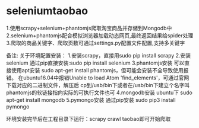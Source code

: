 # seleniumtaobao
1.使用scrapy+selenium+phantomjs爬取淘宝商品并存储到Mongodb中
2.selenium+phantomjs配合模拟浏览器加载动态网页,最终返回结果给spider处理
3.爬取的商品关键字、爬取页数可通过settings.py配置文件配置,支持多关键字


备注:
关于环境配置安装：
1.安装scrapy，直接用sudo pip install scrapy
2.安装selenium 通过pip直接安装:sudo pip install selenium
3.phantomjs安装 可以直接使用apt安装 sudo apt-get install phantomjs，但可能会安装不全导致使用报错。
在ubuntu16.04中报错Unable to load Atom 'find_elements'，可通过官网下载对应的二进制文件，解压后
cp到/usb/bin下或者在/usb/bin下建立个名字叫phantomjs的软链接指向实际的可执行文件也可
4.mongodb安装 ubuntu下 sudo apt-get install mongodb
5.pymongo安装 通过pip安装 sudo pip3 install pymongo


环境安装完毕后在工程目录下运行：scrapy crawl taobao即可开始爬取

